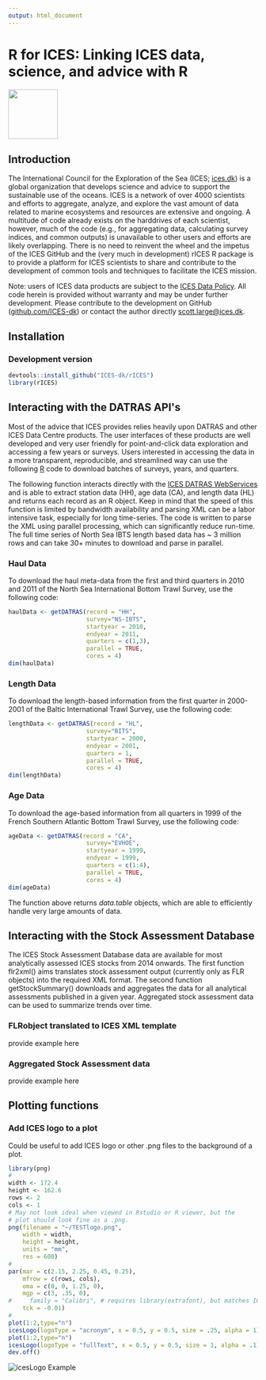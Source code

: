 ```yaml
---
output: html_document
---
```

# R for ICES: Linking ICES data, science, and advice with R

<img src="rICESlogo.png" height="100px" width="100px" />

## Introduction
The International Council for the Exploration of the Sea (ICES; [ices.dk](http://www.ices.dk/)) is a global organization that develops science and advice to support the sustainable use of the oceans. ICES is a network of over 4000 scientists and efforts to aggregate, analyze, and explore the vast amount of data related to marine ecosystems and resources are extensive and ongoing. A multitude of code already exists on the harddrives of each scientist, however, much of the code (e.g., for aggregating data, calculating survey indices, and  common outputs) is unavailable to other users and efforts are likely overlapping. There is no need to reinvent the wheel and the impetus of the ICES GitHub and the (very much in development) rICES R package is to provide a platform for ICES scientists to share and contribute to the development of common tools and techniques to facilitate the ICES mission. 

Note: users of ICES data products are subject to the [ICES Data Policy](http://www.ices.dk/marine-data/Documents/ICES_Data_Policy_2012.pdf). All code herein is provided without warranty and may be under further development. Please contribute to the development on GitHub ([github.com/ICES-dk](https://github.com/ICES-dk)) or contact the author directly <scott.large@ices.dk>.

## Installation

### Development version
```r
devtools::install_github("ICES-dk/rICES")
library(rICES)
```

## Interacting with the DATRAS API's
Most of the advice that ICES provides relies heavily upon DATRAS and other ICES Data Centre products. The user interfaces of these products are well developed and very user friendly for point-and-click data exploration and accessing a few years or surveys. Users interested in accessing the data in a more transparent, reproducible, and streamlined way can use the following [R](http://cran.r-project.org/) code to download batches of surveys, years, and quarters.

The following function interacts directly with the [ICES DATRAS WebServices](https://datras.ices.dk/WebServices/DATRASWebService.asmx) and is able to extract station data (HH), age data (CA), and length data (HL) and returns each record as an R object. Keep in mind that the speed of this function is limited by bandwidth availability and parsing XML can be a labor intensive task, especially for long time-series. The code is written to parse the XML using parallel processing, which can significantly reduce run-time. The full time series of North Sea IBTS length based data has ~ 3 million rows and can take 30+ minutes to download and parse in parallel.

### Haul Data
To download the haul meta-data from the first and third quarters in 2010 and 2011 of the North Sea International Bottom Trawl Survey, use the following code:
```r 
haulData <- getDATRAS(record = "HH",
                      survey="NS-IBTS",
                      startyear = 2010,
                      endyear = 2011,
                      quarters = c(1,3),
                      parallel = TRUE,
                      cores = 4)
dim(haulData)
```

### Length Data
To download the length-based information from the first quarter in 2000-2001 of the Baltic International Trawl Survey, use the following code:
```r 
lengthData <- getDATRAS(record = "HL",
                      survey="BITS",
                      startyear = 2000,
                      endyear = 2001,
                      quarters = 1,
                      parallel = TRUE,
                      cores = 4)
dim(lengthData)
```

### Age Data
To download the age-based information from all quarters in 1999 of the French Southern Atlantic Bottom Trawl Survey, use the following code:
```r
ageData <- getDATRAS(record = "CA",
                      survey="EVHOE",
                      startyear = 1999,
                      endyear = 1999,
                      quarters = c(1:4),
                      parallel = TRUE,
                      cores = 4)
dim(ageData)
```

The function above returns *data.table* objects, which are able to efficiently handle very large amounts of data. 

## Interacting with the Stock Assessment Database
The ICES Stock Assessment Database data are available for most analytically assessed ICES stocks from 2014 onwards. The first function flr2xml() aims translates stock assessment output (currently only as FLR objects) into the required XML format. The second function getStockSummary() downloads and aggregates the data for all analytical assessments published in a given year. Aggregated stock assessment data can be used to summarize trends over time. 

### FLRobject translated to ICES XML template

provide example here

### Aggregated Stock Assessment data

provide example here

## Plotting functions

### Add ICES logo to a plot
Could be useful to add ICES logo or other .png files to the background of a plot.

```r
library(png)
#
width <- 172.4
height <- 162.6
rows <- 2
cols <- 1
# May not look ideal when viewed in Rstudio or R viewer, but the
# plot should look fine as a .png.
png(filename = "~/TESTlogo.png",
    width = width,
    height = height,
    units = "mm",
    res = 600)
#
par(mar = c(2.15, 2.25, 0.45, 0.25),
    mfrow = c(rows, cols),
    oma = c(0, 0, 1.25, 0),
    mgp = c(3, .35, 0),
#     family = "Calibri", # requires library(extrafont), but matches ICES Advice format
    tck = -0.01)
#
plot(1:2,type="n")
icesLogo(logoType = "acronym", x = 0.5, y = 0.5, size = .25, alpha = 1)
plot(1:2,type="n")
icesLogo(logoType = "fullText", x = 0.5, y = 0.5, size = 1, alpha = .1)
dev.off()
```
![icesLogo Example](TESTlogo.png)
